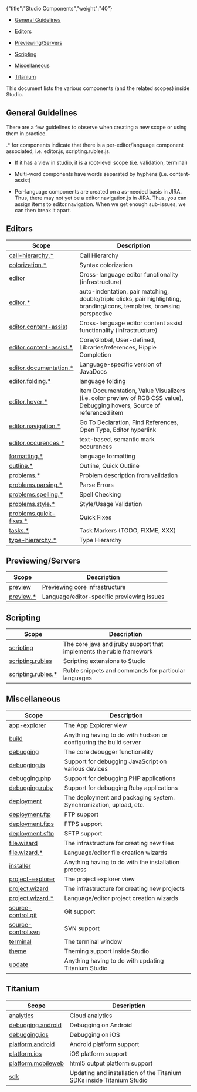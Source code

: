 {"title":"Studio Components","weight":"40"}

* [General Guidelines](#general-guidelines)

* [Editors](#editors)

* [Previewing/Servers](#previewing/servers)

* [Scripting](#scripting)

* [Miscellaneous](#miscellaneous)

* [Titanium](#titanium)

This document lists the various components (and the related scopes) inside Studio.

## General Guidelines

There are a few guidelines to observe when creating a new scope or using them in practice.

.\* for components indicate that there is a per-editor/language component associated, i.e. editor.js, scripting.rubles.js.

* If it has a view in studio, it is a root-level scope (i.e. validation, terminal)

* Multi-word components have words separated by hyphens (i.e. content-assist)

* Per-language components are created on a as-needed basis in JIRA. Thus, there may not yet be a editor.navigation.js in JIRA. Thus, you can assign items to editor.navigation. When we get enough sub-issues, we can then break it apart.

## Editors

| Scope | Description |
| --- | --- |
| [call-hierarchy.\*](http://jira.appcelerator.org/secure/IssueNavigator!executeAdvanced.jspa?jqlQuery=component="call-hierarchy") | Call Hierarchy |
| [colorization.\*](http://jira.appcelerator.org/secure/IssueNavigator!executeAdvanced.jspa?jqlQuery=component="colorization") | Syntax colorization |
| [editor](http://jira.appcelerator.org/secure/IssueNavigator!executeAdvanced.jspa?jqlQuery=component="editor") | Cross-language editor functionality (infrastructure) |
| [editor.\*](http://jira.appcelerator.org/secure/IssueNavigator!executeAdvanced.jspa?jqlQuery=component="editor") | auto-indentation, pair matching, double/triple clicks, pair highlighting, branding/icons, templates, browsing perspective |
| [editor.content-assist](http://jira.appcelerator.org/secure/IssueNavigator!executeAdvanced.jspa?jqlQuery=component="content-assist") | Cross-language editor content assist functionality (infrastructure) |
| [editor.content-assist.\*](http://jira.appcelerator.org/secure/IssueNavigator!executeAdvanced.jspa?jqlQuery=component="content-assist") | Core/Global, User-defined, Libraries/references, Hippie Completion |
| [editor.documentation.\*](http://jira.appcelerator.org/secure/IssueNavigator!executeAdvanced.jspa?jqlQuery=component="documentation") | Language-specific version of JavaDocs |
| [editor.folding.\*](http://jira.appcelerator.org/secure/IssueNavigator!executeAdvanced.jspa?jqlQuery=component="folding") | language folding |
| [editor.hover.\*](http://jira.appcelerator.org/secure/IssueNavigator!executeAdvanced.jspa?jqlQuery=component="hover") | Item Documentation, Value Visualizers (i.e. color preview of RGB CSS value), Debugging hovers, Source of referenced item |
| [editor.navigation.\*](http://jira.appcelerator.org/secure/IssueNavigator!executeAdvanced.jspa?jqlQuery=component="navigation") | Go To Declaration, Find References, Open Type, Editor hyperlink |
| [editor.occurences.\*](http://jira.appcelerator.org/secure/IssueNavigator!executeAdvanced.jspa?jqlQuery=component="editor") | text-based, semantic mark occurences |
| [formatting.\*](http://jira.appcelerator.org/secure/IssueNavigator!executeAdvanced.jspa?jqlQuery=component="formatting") | language formatting |
| [outline.\*](http://jira.appcelerator.org/secure/IssueNavigator!executeAdvanced.jspa?jqlQuery=component="outline") | Outline, Quick Outline |
| [problems.\*](http://jira.appcelerator.org/secure/IssueNavigator!executeAdvanced.jspa?jqlQuery=component="problems") | Problem description from validation |
| [problems.parsing.\*](http://jira.appcelerator.org/secure/IssueNavigator!executeAdvanced.jspa?jqlQuery=component="problems") | Parse Errors |
| [problems.spelling.\*](http://jira.appcelerator.org/secure/IssueNavigator!executeAdvanced.jspa?jqlQuery=component="problems") | Spell Checking |
| [problems.style.\*](http://jira.appcelerator.org/secure/IssueNavigator!executeAdvanced.jspa?jqlQuery=component="problems") | Style/Usage Validation |
| [problems.quick-fixes.\*](http://jira.appcelerator.org/secure/IssueNavigator!executeAdvanced.jspa?jqlQuery=component="problems") | Quick Fixes |
| [tasks.\*](http://jira.appcelerator.org/secure/IssueNavigator!executeAdvanced.jspa?jqlQuery=component="tasks") | Task Markers (TODO, FIXME, XXX) |
| [type-hierarchy.\*](http://jira.appcelerator.org/secure/IssueNavigator!executeAdvanced.jspa?jqlQuery=component="type-hierarchy") | Type Hierarchy |

## Previewing/Servers

| Scope | Description |
| --- | --- |
| [preview](http://jira.appcelerator.org/secure/IssueNavigator!executeAdvanced.jspa?jqlQuery=component="preview") | [Previewing](/docs/appc/Axway_Appcelerator_Studio/Axway_Appcelerator_Studio_Guide/Web_Development/Previewing/) core infrastructure |
| [preview.\*](http://jira.appcelerator.org/secure/IssueNavigator!executeAdvanced.jspa?jqlQuery=component="preview") | Language/editor-specific previewing issues |

## Scripting

| Scope | Description |
| --- | --- |
| [scripting](http://jira.appcelerator.org/secure/IssueNavigator!executeAdvanced.jspa?jqlQuery=component="scripting") | The core java and jruby support that implements the ruble framework |
| [scripting.rubles](http://jira.appcelerator.org/secure/IssueNavigator!executeAdvanced.jspa?jqlQuery=component="scripting") | Scripting extensions to Studio |
| [scripting.rubles.\*](http://jira.appcelerator.org/secure/IssueNavigator!executeAdvanced.jspa?jqlQuery=component="scripting") | Ruble snippets and commands for particular languages |

## Miscellaneous

| Scope | Description |
| --- | --- |
| [app-explorer](http://jira.appcelerator.org/secure/IssueNavigator!executeAdvanced.jspa?jqlQuery=component="app-explorer") | The App Explorer view |
| [build](http://jira.appcelerator.org/secure/IssueNavigator!executeAdvanced.jspa?jqlQuery=component="build") | Anything having to do with hudson or configuring the build server |
| [debugging](http://jira.appcelerator.org/secure/IssueNavigator!executeAdvanced.jspa?jqlQuery=component="debugging") | The core debugger functionality |
| [debugging.js](http://jira.appcelerator.org/secure/IssueNavigator!executeAdvanced.jspa?jqlQuery=component="debugging") | Support for debugging JavaScript on various devices |
| [debugging.php](http://jira.appcelerator.org/secure/IssueNavigator!executeAdvanced.jspa?jqlQuery=component="debugging") | Support for debugging PHP applications |
| [debugging.ruby](http://jira.appcelerator.org/secure/IssueNavigator!executeAdvanced.jspa?jqlQuery=component="debugging") | Support for debugging Ruby applications |
| [deployment](http://jira.appcelerator.org/secure/IssueNavigator!executeAdvanced.jspa?jqlQuery=component="deployment") | The deployment and packaging system. Synchronization, upload, etc. |
| [deployment.ftp](http://jira.appcelerator.org/secure/IssueNavigator!executeAdvanced.jspa?jqlQuery=component="deployment") | FTP support |
| [deployment.ftps](http://jira.appcelerator.org/secure/IssueNavigator!executeAdvanced.jspa?jqlQuery=component="deployment") | FTPS support |
| [deployment.sftp](http://jira.appcelerator.org/secure/IssueNavigator!executeAdvanced.jspa?jqlQuery=component="deployment") | SFTP support |
| [file.wizard](http://jira.appcelerator.org/secure/IssueNavigator!executeAdvanced.jspa?jqlQuery=component="file") | The infrastructure for creating new files |
| [file.wizard.\*](http://jira.appcelerator.org/secure/IssueNavigator!executeAdvanced.jspa?jqlQuery=component="file") | Language/editor file creation wizards |
| [installer](http://jira.appcelerator.org/secure/IssueNavigator!executeAdvanced.jspa?jqlQuery=component="installer") | Anything having to do with the installation process |
| [project-explorer](http://jira.appcelerator.org/secure/IssueNavigator!executeAdvanced.jspa?jqlQuery=component="project-explorer") | The project explorer view |
| [project.wizard](http://jira.appcelerator.org/secure/IssueNavigator!executeAdvanced.jspa?jqlQuery=component="project") | The infrastructure for creating new projects |
| [project.wizard.\*](http://jira.appcelerator.org/secure/IssueNavigator!executeAdvanced.jspa?jqlQuery=component="project") | Language/editor project creation wizards |
| [source-control.git](http://jira.appcelerator.org/secure/IssueNavigator!executeAdvanced.jspa?jqlQuery=component="source-control.git") | Git support |
| [source-control.svn](http://jira.appcelerator.org/secure/IssueNavigator!executeAdvanced.jspa?jqlQuery=component="source-control.svn") | SVN support |
| [terminal](http://jira.appcelerator.org/secure/IssueNavigator!executeAdvanced.jspa?jqlQuery=component="terminal") | The terminal window |
| [theme](http://jira.appcelerator.org/secure/IssueNavigator!executeAdvanced.jspa?jqlQuery=component="theme") | Theming support inside Studio |
| [update](http://jira.appcelerator.org/secure/IssueNavigator!executeAdvanced.jspa?jqlQuery=component="update") | Anything having to do with updating Titanium Studio |

## Titanium

| Scope | Description |
| --- | --- |
| [analytics](http://jira.appcelerator.org/secure/IssueNavigator!executeAdvanced.jspa?jqlQuery=component="analytics") | Cloud analytics |
| [debugging.android](http://jira.appcelerator.org/secure/IssueNavigator!executeAdvanced.jspa?jqlQuery=component="debugging") | Debugging on Android |
| [debugging.ios](http://jira.appcelerator.org/secure/IssueNavigator!executeAdvanced.jspa?jqlQuery=component="debugging") | Debugging on iOS |
| [platform.android](http://jira.appcelerator.org/secure/IssueNavigator!executeAdvanced.jspa?jqlQuery=component="android") | Android platform support |
| [platform.ios](http://jira.appcelerator.org/secure/IssueNavigator!executeAdvanced.jspa?jqlQuery=component="ios") | iOS platform support |
| [platform.mobileweb](http://jira.appcelerator.org/secure/IssueNavigator!executeAdvanced.jspa?jqlQuery=component="mobileweb") | html5 output platform support |
| [sdk](http://jira.appcelerator.org/secure/IssueNavigator!executeAdvanced.jspa?jqlQuery=component="sdk") | Updating and installation of the Titanium SDKs inside Titanium Studio |
